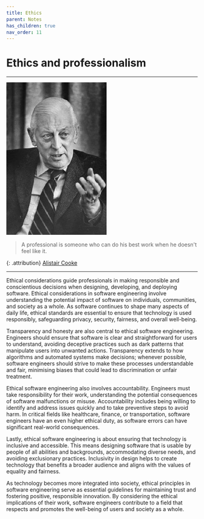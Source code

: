 ```yaml
---
title: Ethics
parent: Notes
has_children: true
nav_order: 11
---
```


# Ethics and professionalism

<hr class="splash">

![Alistair Cooke](../../images/people/alistair_cooke.png)
<blockquote class="pretty"><span>
A professional is someone who can do his best work when he doesn't feel like it.
</span></blockquote>

{: .attribution}
[Alistair Cooke](https://en.wikipedia.org/wiki/Alistair_Cooke)

<hr class="splash">

Ethical considerations guide professionals in making responsible and conscientious decisions when 
designing, developing, and deploying software. Ethical considerations in software engineering involve 
understanding the potential impact of software on individuals, communities, and society as a whole. As 
software continues to shape many aspects of daily life, ethical standards are essential to ensure that 
technology is used responsibly, safeguarding privacy, security, fairness, and overall well-being.

Transparency and honesty are also central to ethical software engineering. Engineers should ensure that 
software is clear and straightforward for users to understand, avoiding deceptive practices such as dark 
patterns that manipulate users into unwanted actions. Transparency extends to how algorithms and automated 
systems make decisions; whenever possible, software engineers should strive to make these processes 
understandable and fair, minimising biases that could lead to discrimination or unfair treatment.

Ethical software engineering also involves accountability. Engineers must take responsibility for their 
work, understanding the potential consequences of software malfunctions or misuse. Accountability 
includes being willing to identify and address issues quickly and to take preventive steps to avoid harm. 
In critical fields like healthcare, finance, or transportation, software engineers have an even higher 
ethical duty, as software errors can have significant real-world consequences.

Lastly, ethical software engineering is about ensuring that technology is inclusive and accessible. This 
means designing software that is usable by people of all abilities and backgrounds, accommodating diverse 
needs, and avoiding exclusionary practices. Inclusivity in design helps to create technology that benefits 
a broader audience and aligns with the values of equality and fairness.

As technology becomes more integrated into society, ethical principles in software engineering serve as 
essential guidelines for maintaining trust and fostering positive, responsible innovation. By considering 
the ethical implications of their work, software engineers contribute to a field that respects and promotes 
the well-being of users and society as a whole.



